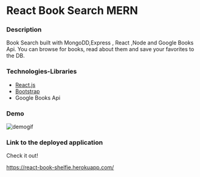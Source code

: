 # React Book Search MERN

### Description

Book Search built with MongoDD,Express , React ,Node and Google Books Api. You can browse for books, read about them and save your favorites to the DB.

### Technologies-Libraries

- [React.js](https://reactjs.org//)
- [Bootstrap](https://bootstrap.com/) <br>
- Google Books Api

### Demo

![demogif](shelfie.gif)

### Link to the deployed application
Check it out!

https://react-book-shelfie.herokuapp.com/
